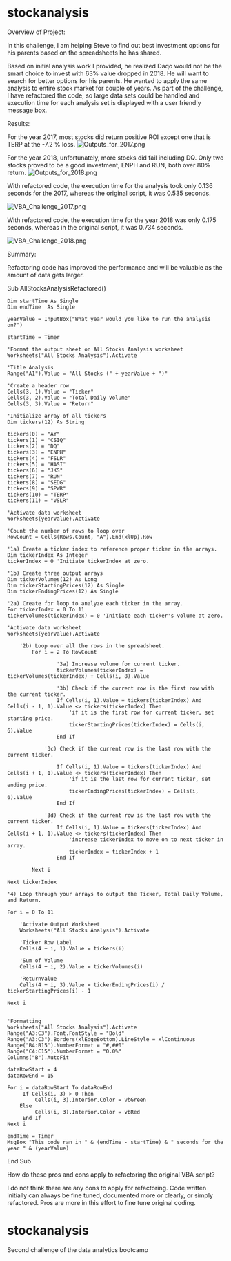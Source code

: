 # stockanalysis
Overview of Project:

In this challenge, I am helping Steve to find out best investment options for his parents based on the spreadsheets he has shared.

Based on initial analysis work I provided, he realized Daqo would not be the smart choice to invest with 63% value dropped in 2018. He will want to search for better options for his parents. He wanted to apply the same analysis to entire stock market for couple of years. As part of the challenge, I have refactored the code, so large data sets could be handled and execution time for each analysis set is displayed with a user friendly message box.

Results:

For the year 2017, most stocks did return positive ROI except one that is TERP at the -7.2 % loss.
![Outputs_for_2017.png](Resources/Outputs_for_2017.png)


For the year 2018, unfortunately, more stocks did fail including DQ. Only two stocks proved to be a good investment, ENPH and RUN, both over 80% return.
![Outputs_for_2018.png](Resources/Outputs_for_2018.png)


With refactored code, the execution time for the analysis took only 0.136 seconds for the 2017, whereas the original script, it was 0.535 seconds.

![VBA_Challenge_2017.png](Resources/VBA_Challenge_2017.png)


With refactored code, the execution time for the year 2018 was only 0.175 seconds, whereas in the original script, it was 0.734 seconds.

![VBA_Challenge_2018.png](Resources/VBA_Challenge_2018.png)


Summary:

Refactoring code has improved the performance and will be valuable as the amount of data gets larger.

Sub AllStocksAnalysisRefactored()

    Dim startTime As Single
    Dim endTime  As Single

    yearValue = InputBox("What year would you like to run the analysis on?")

    startTime = Timer

    'Format the output sheet on All Stocks Analysis worksheet
    Worksheets("All Stocks Analysis").Activate

    'Title Analysis
    Range("A1").Value = "All Stocks (" + yearValue + ")"

    'Create a header row
    Cells(3, 1).Value = "Ticker"
    Cells(3, 2).Value = "Total Daily Volume"
    Cells(3, 3).Value = "Return"

    'Initialize array of all tickers
    Dim tickers(12) As String

    tickers(0) = "AY"
    tickers(1) = "CSIQ"
    tickers(2) = "DQ"
    tickers(3) = "ENPH"
    tickers(4) = "FSLR"
    tickers(5) = "HASI"
    tickers(6) = "JKS"
    tickers(7) = "RUN"
    tickers(8) = "SEDG"
    tickers(9) = "SPWR"
    tickers(10) = "TERP"
    tickers(11) = "VSLR"

    'Activate data worksheet
    Worksheets(yearValue).Activate

    'Count the number of rows to loop over
    RowCount = Cells(Rows.Count, "A").End(xlUp).Row

    '1a) Create a ticker index to reference proper ticker in the arrays.
    Dim tickerIndex As Integer
    tickerIndex = 0 'Initiate tickerIndex at zero.

    '1b) Create three output arrays
    Dim tickerVolumes(12) As Long
    Dim tickerStartingPrices(12) As Single
    Dim tickerEndingPrices(12) As Single

    '2a) Create for loop to analyze each ticker in the array.
    For tickerIndex = 0 To 11
    tickerVolumes(tickerIndex) = 0 'Initiate each ticker's volume at zero.

    'Activate data worksheet
    Worksheets(yearValue).Activate

        '2b) Loop over all the rows in the spreadsheet.
            For i = 2 To RowCount

                    '3a) Increase volume for current ticker.
                    tickerVolumes(tickerIndex) = tickerVolumes(tickerIndex) + Cells(i, 8).Value

                    '3b) Check if the current row is the first row with the current ticker.
                    If Cells(i, 1).Value = tickers(tickerIndex) And Cells(i - 1, 1).Value <> tickers(tickerIndex) Then
                        'if it is the first row for current ticker, set starting price.
                        tickerStartingPrices(tickerIndex) = Cells(i, 6).Value
                    End If

                '3c) Check if the current row is the last row with the current ticker.

                    If Cells(i, 1).Value = tickers(tickerIndex) And Cells(i + 1, 1).Value <> tickers(tickerIndex) Then
                        'if it is the last row for current ticker, set ending price.
                        tickerEndingPrices(tickerIndex) = Cells(i, 6).Value
                    End If

                '3d) Check if the current row is the last row with the current ticker.
                    If Cells(i, 1).Value = tickers(tickerIndex) And Cells(i + 1, 1).Value <> tickers(tickerIndex) Then
                        'increase tickerIndex to move on to next ticker in array.
                        tickerIndex = tickerIndex + 1
                    End If

            Next i

    Next tickerIndex

    '4) Loop through your arrays to output the Ticker, Total Daily Volume, and Return.

    For i = 0 To 11

        'Activate Output Worksheet
        Worksheets("All Stocks Analysis").Activate

        'Ticker Row Label
        Cells(4 + i, 1).Value = tickers(i)

        'Sum of Volume
        Cells(4 + i, 2).Value = tickerVolumes(i)

        'ReturnValue
        Cells(4 + i, 3).Value = tickerEndingPrices(i) / tickerStartingPrices(i) - 1

    Next i


    'Formatting
    Worksheets("All Stocks Analysis").Activate
    Range("A3:C3").Font.FontStyle = "Bold"
    Range("A3:C3").Borders(xlEdgeBottom).LineStyle = xlContinuous
    Range("B4:B15").NumberFormat = "#,##0"
    Range("C4:C15").NumberFormat = "0.0%"
    Columns("B").AutoFit

    dataRowStart = 4
    dataRowEnd = 15

    For i = dataRowStart To dataRowEnd
         If Cells(i, 3) > 0 Then
             Cells(i, 3).Interior.Color = vbGreen
        Else
             Cells(i, 3).Interior.Color = vbRed
         End If
    Next i

    endTime = Timer
    MsgBox "This code ran in " & (endTime - startTime) & " seconds for the year " & (yearValue)

End Sub


How do these pros and cons apply to refactoring the original VBA script?

I do not think there are any cons to apply for refactoring. Code written initially can always be fine tuned, documented more or clearly, or simply refactored. Pros are more in this effort to fine tune original coding.
# stockanalysis
Second challenge of the data analytics bootcamp
